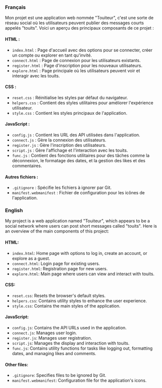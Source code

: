 ### Français

Mon projet est une application web nommée "Touiteur", c'est une sorte de réseau social où les utilisateurs peuvent publier des messages courts appelés "touits". Voici un aperçu des principaux composants de ce projet :

#### HTML :

- `index.html` : Page d'accueil avec des options pour se connecter, créer un compte ou explorer en tant qu'invité.
- `connect.html` : Page de connexion pour les utilisateurs existants.
- `register.html` : Page d'inscription pour les nouveaux utilisateurs.
- `explore.html` : Page principale où les utilisateurs peuvent voir et interagir avec les touits.

#### CSS :

- `reset.css` : Réinitialise les styles par défaut du navigateur.
- `helpers.css` : Contient des styles utilitaires pour améliorer l'expérience utilisateur.
- `style.css` : Contient les styles principaux de l'application.

#### JavaScript :

- `config.js` : Contient les URL des API utilisées dans l'application.
- `connect.js` : Gère la connexion des utilisateurs.
- `register.js` : Gère l'inscription des utilisateurs.
- `script.js` : Gère l'affichage et l'interaction avec les touits.
- `func.js` : Contient des fonctions utilitaires pour des tâches comme la déconnexion, le formatage des dates, et la gestion des likes et des commentaires.

#### Autres fichiers :

- `.gitignore` : Spécifie les fichiers à ignorer par Git.
- `manifest.webmanifest` : Fichier de configuration pour les icônes de l'application.

### English

My project is a web application named "Touiteur", which appears to be a social network where users can post short messages called "touits". Here is an overview of the main components of this project:

#### HTML:

- `index.html`: Home page with options to log in, create an account, or explore as a guest.
- `connect.html`: Login page for existing users.
- `register.html`: Registration page for new users.
- `explore.html`: Main page where users can view and interact with touits.

#### CSS:

- `reset.css`: Resets the browser's default styles.
- `helpers.css`: Contains utility styles to enhance the user experience.
- `style.css`: Contains the main styles of the application.

#### JavaScript:

- `config.js`: Contains the API URLs used in the application.
- `connect.js`: Manages user login.
- `register.js`: Manages user registration.
- `script.js`: Manages the display and interaction with touits.
- `func.js`: Contains utility functions for tasks like logging out, formatting dates, and managing likes and comments.

#### Other files:

- `.gitignore`: Specifies files to be ignored by Git.
- `manifest.webmanifest`: Configuration file for the application's icons.